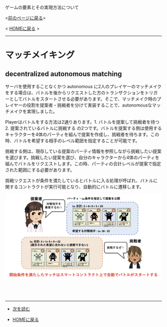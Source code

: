 
ゲームの要素とその実現方法について

<[前のページに戻る](./34_stamina.md)>

 < [HOMEに戻る](../../README.md)   >
___

# マッチメイキング

## decentralized autonomous matching
サーバを使用することなくかつ autonomous に2人のプレイヤーのマッチメイクをする場合は、バトルを後からリクエストした方のトランザクションをトリガーとしてバトルをスタートさせる必要があります。そこで、マッチメイク時のプレイヤーの役割を提案者・挑戦者を分けて実装することで、autonomousなマッチメイクを実現しました。

Playerはバトルをする方法は2通りあります。1. バトルを提案して挑戦者を待つ  2. 提案されているバトルに挑戦する の2つです。バトルを提案する側は使用するキャラクターを4体のパーティを組んで提案を作成し、挑戦者を待ちます。この時、バトルを希望する相手のレベル範囲を指定することが可能です。

挑戦する側は、現存している提案のパーティ情報を参照しながら挑戦したい提案を選びます。挑戦したい提案を選び、自分のキャラクターから4体のパーティを組んでバトルをリクエストします。この時、パーティの合計レベルが提案で指定された範囲にする必要があります。

挑戦リクエストが条件を満たしているとバトルに入る処理が呼ばれ、バトルに関するコントラクトが実行可能となり、自動的にバトルに遷移します。

![Untitled](../imgs/matchMake.png)



<br></br>

---
- [次を読む](./36_battlesystem.md)

- [HOMEに戻る](../../README.md)
